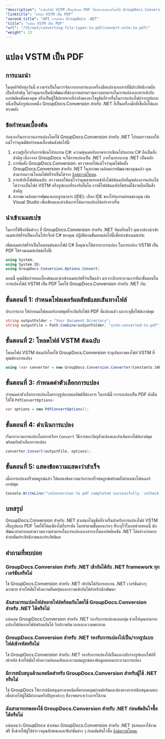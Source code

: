 ```yaml
---
"description": "แปลงไฟล์ VSTM เป็นรูปแบบ PDF ได้อย่างง่ายดายโดยใช้ GroupDocs.Conversion สำหรับ .NET ปรับปรุงกระบวนการจัดการเอกสารของคุณได้อย่างง่ายดาย"
"linktitle": "แปลง VSTM เป็น PDF"
"second_title": "API การแปลง GroupDocs .NET"
"title": "แปลง VSTM เป็น PDF"
"url": "/th/net/converting-file-types-to-pdf/convert-vstm-to-pdf/"
"weight": 13
---
```


# แปลง VSTM เป็น PDF

## การแนะนำ
ในยุคดิจิทัลทุกวันนี้ ความจำเป็นในการจัดการเอกสารและเครื่องมือแปลงเอกสารที่มีประสิทธิภาพถือเป็นสิ่งสำคัญ ไม่ว่าคุณจะเป็นนักพัฒนาที่ต้องการผสานรวมความสามารถในการแปลงเอกสารเข้ากับแอปพลิเคชันของคุณ หรือเป็นผู้ใช้ปลายทางที่กำลังมองหาโซลูชันที่ราบรื่นในการแปลงไฟล์จากรูปแบบหนึ่งเป็นอีกรูปแบบหนึ่ง GroupDocs.Conversion สำหรับ .NET ก็เป็นเครื่องมือที่เชื่อถือได้และทรงพลัง
## ข้อกำหนดเบื้องต้น
ก่อนจะเริ่มกระบวนการแปลงโดยใช้ GroupDocs.Conversion สำหรับ .NET โปรดตรวจสอบให้แน่ใจว่าคุณมีข้อกำหนดเบื้องต้นดังต่อไปนี้:
1. ความรู้เกี่ยวกับการเขียนโปรแกรม C#: ความคุ้นเคยกับภาษาการเขียนโปรแกรม C# ถือเป็นสิ่งสำคัญ เนื่องจาก GroupDocs จะใช้การแปลงเป็น .NET ภายในกรอบงาน .NET เป็นหลัก
2. การติดตั้ง GroupDocs.Conversion: ตรวจสอบให้แน่ใจว่าคุณได้ติดตั้ง GroupDocs.Conversion สำหรับ .NET ในสภาพแวดล้อมการพัฒนาของคุณแล้ว คุณสามารถดาวน์โหลดไฟล์ที่จำเป็นได้จาก [ลิงค์ดาวน์โหลด](https://releases-groupdocs.com/conversion/net/).
3. การเข้าถึงไฟล์ต้นฉบับ: ตรวจสอบให้แน่ใจว่าคุณสามารถเข้าถึงไฟล์ต้นฉบับที่คุณต้องการแปลงได้ ไม่ว่าจะเป็นไฟล์ VSTM หรือรูปแบบที่รองรับอื่นใด การมีไฟล์ต้นฉบับที่พร้อมใช้งานถือเป็นสิ่งสำคัญ
4. สภาพแวดล้อมการพัฒนาแบบบูรณาการ (IDE): เลือก IDE ของโปรแกรมสอนของคุณ เช่น Visual Studio เพื่อเขียนและดำเนินการโค้ดการแปลงได้อย่างราบรื่น

## นำเข้าเนมสเปซ
ในการใช้ฟังก์ชันต่างๆ ที่ GroupDocs.Conversion สำหรับ .NET จัดเตรียมไว้ คุณจะต้องนำเข้าเนมสเปซที่จำเป็นลงในโปรเจ็กต์ C# ของคุณ ปฏิบัติตามขั้นตอนต่อไปนี้เพื่อนำเข้าเนมสเปซ:

เพิ่มเนมสเปซที่จำเป็นในตอนต้นของไฟล์ C# ซึ่งคุณจะใช้ตรรกะการแปลง ในการแปลง VSTM เป็น PDF ให้รวมเนมสเปซต่อไปนี้:
```csharp
using System;
using System.IO;
using GroupDocs.Conversion.Options.Convert;
```

ตอนนี้ คุณมีข้อกำหนดเบื้องต้นและนำเข้าเนมสเปซที่จำเป็นแล้ว มาเจาะลึกกระบวนการทีละขั้นตอนในการแปลงไฟล์ VSTM เป็น PDF โดยใช้ GroupDocs.Conversion สำหรับ .NET กัน:
## ขั้นตอนที่ 1: กำหนดโฟลเดอร์ผลลัพธ์และเส้นทางไฟล์
ประการแรก ให้กำหนดโฟลเดอร์เอาต์พุตที่จะบันทึกไฟล์ PDF ที่แปลงแล้ว และระบุชื่อไฟล์เอาต์พุต
```csharp
string outputFolder = "Your Document Directory";
string outputFile = Path.Combine(outputFolder, "vstm-converted-to.pdf");
```
## ขั้นตอนที่ 2: โหลดไฟล์ VSTM ต้นฉบับ
โหลดไฟล์ VSTM ต้นฉบับโดยใช้ GroupDocs.Conversion ระบุเส้นทางของไฟล์ VSTM ที่คุณต้องการแปลง
```csharp
using (var converter = new GroupDocs.Conversion.Converter(Constants.SAMPLE_VSTM))
```
## ขั้นตอนที่ 3: กำหนดค่าตัวเลือกการแปลง
กำหนดค่าตัวเลือกการแปลงโดยระบุรูปแบบผลลัพธ์ที่ต้องการ ในกรณีนี้ เราจะแปลงเป็น PDF ดังนั้นให้ใช้ `PdfConvertOptions`-
```csharp
var options = new PdfConvertOptions();
```
## ขั้นตอนที่ 4: ดำเนินการแปลง
เริ่มกระบวนการแปลงโดยการเรียก `Convert` วิธีการของวัตถุตัวแปลงและส่งเส้นทางไฟล์เอาต์พุตพร้อมกับตัวเลือกการแปลง
```csharp
converter.Convert(outputFile, options);
```
## ขั้นตอนที่ 5: แสดงข้อความแสดงว่าสำเร็จ
เมื่อการแปลงเสร็จสมบูรณ์แล้ว ให้แสดงข้อความแจ้งการเสร็จสมบูรณ์พร้อมทั้งตำแหน่งโฟลเดอร์เอาต์พุต
```csharp
Console.WriteLine("\nConversion to pdf completed successfully. \nCheck output in {0}", outputFolder);
```

## บทสรุป
GroupDocs.Conversion สำหรับ .NET นำเสนอโซลูชันที่ราบรื่นสำหรับการแปลงไฟล์ VSTM เป็นรูปแบบ PDF โดยใช้โค้ดเพียงไม่กี่บรรทัด โดยทำตามขั้นตอนง่ายๆ ที่ระบุไว้ในบทช่วยสอนนี้ นักพัฒนาสามารถผสานรวมความสามารถในการแปลงเอกสารลงในแอปพลิเคชัน .NET ได้อย่างง่ายดาย ช่วยเพิ่มประสิทธิภาพและประสิทธิผล
## คำถามที่พบบ่อย
### GroupDocs.Conversion สำหรับ .NET เข้ากันได้กับ .NET framework ทุกเวอร์ชันหรือไม่
ใช่ GroupDocs.Conversion สำหรับ .NET เข้ากันได้กับกรอบงาน .NET เวอร์ชันต่างๆ มากมาย ช่วยให้มั่นใจถึงความยืดหยุ่นและความเข้ากันได้สำหรับนักพัฒนา
### ฉันสามารถแปลงไฟล์หลายไฟล์พร้อมกันโดยใช้ GroupDocs.Conversion สำหรับ .NET ได้หรือไม่
แน่นอน GroupDocs.Conversion สำหรับ .NET รองรับการแปลงแบบกลุ่ม ช่วยให้คุณสามารถแปลงไฟล์หลายไฟล์พร้อมกันได้ จึงประหยัดเวลาและความพยายาม
### GroupDocs.Conversion สำหรับ .NET รองรับการแปลงไปเป็น/จากรูปแบบไฟล์เข้ารหัสหรือไม่
ใช่ GroupDocs.Conversion สำหรับ .NET รองรับการแปลงไปเป็นและกลับจากรูปแบบไฟล์ที่เข้ารหัส ช่วยให้มั่นใจถึงความปลอดภัยและความสมบูรณ์ของข้อมูลตลอดกระบวนการแปลง
### มีการสนับสนุนด้านเทคนิคสำหรับ GroupDocs.Conversion สำหรับผู้ใช้ .NET หรือไม่
ใช่ GroupDocs ให้การสนับสนุนทางเทคนิคที่ครอบคลุมผ่านฟอรัมและช่องทางการสนับสนุนเฉพาะเพื่อช่วยให้ผู้ใช้มีคำถามหรือปัญหาต่างๆ ที่อาจพบระหว่างการใช้งาน
### ฉันสามารถทดลองใช้ GroupDocs.Conversion สำหรับ .NET ก่อนตัดสินใจซื้อได้หรือไม่
แน่นอนว่า GroupDocs นำเสนอ GroupDocs.Conversion สำหรับ .NET รุ่นทดลองใช้งานฟรี ซึ่งช่วยให้ผู้ใช้สำรวจคุณลักษณะและฟังก์ชันต่าง ๆ ก่อนตัดสินใจซื้อ [ลิงค์ดาวน์โหลด](https://releases-groupdocs.com/conversion/net/).